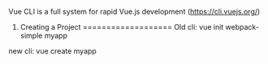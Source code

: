 Vue CLI is a full system for rapid Vue.js development (https://cli.vuejs.org/)

1. Creating a Project
===================
Old cli: vue init webpack-simple myapp

new cli: vue create myapp
